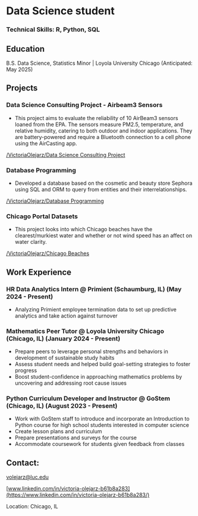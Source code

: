 # Data Science student


### Technical Skills: R, Python, SQL


## Education
B.S. Data Science, Statistics Minor | Loyola University Chicago (Anticipated: May 2025)

## Projects

### Data Science Consulting Project - Airbeam3 Sensors
- This project aims to evaluate the reliability of 10 AirBeam3 sensors loaned from the EPA. The sensors measure PM2.5, temperature, and relative humidity, catering to both outdoor and indoor applications. They are battery-powered and require a Bluetooth connection to a cell phone using the AirCasting app. 

[/VictoriaOlejarz/Data Science Consulting Project](https://github.com/VictoriaOlejarz/Data-science-consulting)

### Database Programming
- Developed a database based on the cosmetic and beauty store Sephora using SQL and ORM to query from entities and their interrelationships.

[/VictoriaOlejarz/Database Programming](https://github.com/VictoriaOlejarz/Database-Programming)

### Chicago Portal Datasets
- This project looks into which Chicago beaches have the clearest/murkiest water and whether or not wind speed has an affect on water clarity.

[/VictoriaOlejarz/Chicago Beaches](https://github.com/VictoriaOlejarz/Chicago-Beaches)


## Work Experience

### HR Data Analytics Intern @ Primient (Schaumburg, IL) (May 2024 - Present)
- Analyzing Primient employee termination data to set up predictive analytics and take action against turnover

### Mathematics Peer Tutor @ Loyola University Chicago (Chicago, IL) (January 2024 - Present)
- Prepare peers to leverage personal strengths and behaviors in development of sustainable study habits
- Assess student needs and helped build goal-setting strategies to foster progress
- Boost student-confidence in approaching mathematics problems by uncovering and addressing root cause issues

### Python Curriculum Developer and Instructor @ GoStem (Chicago, IL) (August 2023 - Present)
- Work with GoStem staff to introduce and incorporate an Introduction to Python course for high school students interested in computer science
- Create lesson plans and curriculum 
- Prepare presentations and surveys for the course
- Accommodate coursework for students given feedback from classes



## Contact: 

volejarz@luc.edu

[www.linkedin.com/in/victoria-olejarz-b61b8a283](https://www.linkedin.com/in/victoria-olejarz-b61b8a283/)

 Location: Chicago, IL
